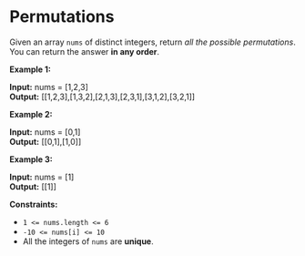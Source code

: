 # Permutations
Given an array `nums` of distinct integers, return *all the possible permutations*. You can return the answer **in any order**.

 

**Example 1:**

**Input:** nums = [1,2,3]  
**Output:** [[1,2,3],[1,3,2],[2,1,3],[2,3,1],[3,1,2],[3,2,1]]
  
**Example 2:**
  
**Input:** nums = [0,1]\
**Output:** [[0,1],[1,0]]    
  
**Example 3:**    
  
**Input:** nums = [1]  \
**Output:** [[1]]  
 

**Constraints:**

* `1 <= nums.length <= 6`
* `-10 <= nums[i] <= 10`
* All the integers of `nums` are **unique**.
